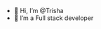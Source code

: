 - 👋 Hi, I’m @Trisha
- 👀 I’m a Full stack developer
<!---
trisha-rani/trisha-rani is a ✨ special ✨ repository because its `README.md` (this file) appears on your GitHub profile.
You can click the Preview link to take a look at your changes.
--->
